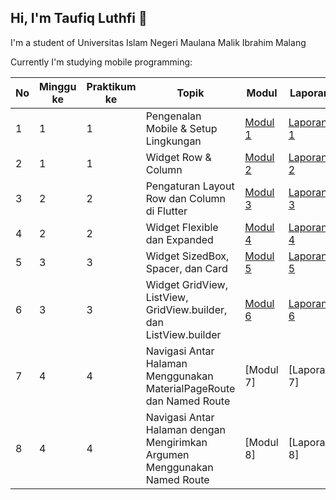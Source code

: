 ## Hi, I'm Taufiq Luthfi 👋
I'm a student of Universitas Islam Negeri Maulana Malik Ibrahim Malang

Currently I'm studying mobile programming:

| No | Minggu ke | Praktikum ke | Topik                     | Modul | Laporan |
|----|-----------|--------------|---------------------------|-------|---------|
| 1  | 1         | 1            | Pengenalan Mobile & Setup Lingkungan | [Modul 1](https://github.com/topiqq/Modul-1---Mobile) | [Laporan 1](https://drive.google.com/file/d/1PTSjWNlI4pbni6gdhY5-aJT6wTUin6tJ/view?usp=drive_link) |
| 2  | 1         | 1            | Widget Row & Column       | [Modul 2](https://github.com/topiqq/Modul-2---Mobile) | [Laporan 2](https://drive.google.com/file/d/1VFUg-YLzER8VoFkgWMyh6F5Uj1rfPFoZ/view?usp=sharing) |
| 3  | 2         | 2            | Pengaturan Layout Row dan Column di Flutter | [Modul 3](https://github.com/topiqq/Modul-3---Mobile) | [Laporan 3](https://drive.google.com/file/d/1zTlSu7JkHugq2Zg8fWVuwd7ahzssOwHV/view?usp=sharing) |
| 4  | 2         | 2            | Widget Flexible dan Expanded | [Modul 4](https://github.com/topiqq/Modul-4---Mobile) | [Laporan 4](https://drive.google.com/file/d/176pMCgOJnXHCCa5n17M0Bs8gjQLZLLyz/view?usp=sharing) |
| 5  | 3         | 3            | Widget SizedBox, Spacer, dan Card | [Modul 5](https://github.com/topiqq/Modul-5---Mobile) | [Laporan 5](https://drive.google.com/file/d/1oyRuyAD44wwJk6JNSBgreBu8H4Alo8xU/view?usp=sharing) |
| 6  | 3         | 3            | Widget GridView, ListView, GridView.builder, dan ListView.builder | [Modul 6](https://github.com/topiqq/Modul-6---Mobile) | [Laporan 6](https://drive.google.com/file/d/1meN19AQDFcKJej5FPc808Wt5vHxgpmuQ/view?usp=sharing) |
| 7  | 4         | 4            | Navigasi Antar Halaman Menggunakan MaterialPageRoute dan Named Route | [Modul 7] | [Laporan 7] |
| 8  | 4         | 4            | Navigasi Antar Halaman dengan Mengirimkan Argumen Menggunakan Named Route | [Modul 8]| [Laporan 8] |
